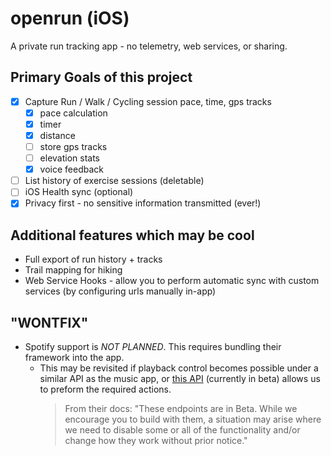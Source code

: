 # openrun (iOS)
A private run tracking app - no telemetry, web services, or sharing.

## Primary Goals of this project
- [x] Capture Run / Walk / Cycling session pace, time, gps tracks
  - [x] pace calculation
  - [x] timer
  - [x] distance
  - [ ] store gps tracks
  - [ ] elevation stats
  - [x] voice feedback
- [ ] List history of exercise sessions (deletable)
- [ ] iOS Health sync (optional)
- [x] Privacy first - no sensitive information transmitted (ever!)

## Additional features which may be cool
- Full export of run history + tracks
- Trail mapping for hiking
- Web Service Hooks - allow you to perform automatic sync with custom services (by configuring urls manually in-app)

## "WONTFIX"
- Spotify support is *NOT PLANNED*. This requires bundling their framework into the app.
  - This may be revisited if playback control becomes possible under a similar API as the music app, or [this API](https://developer.spotify.com/documentation/web-api/reference/player/skip-users-playback-to-next-track/) (currently in beta) allows us to preform the required actions.
    > From their docs: "These endpoints are in Beta. While we encourage you to build with them, a situation may arise where we need to disable some or all of the functionality and/or change how they work without prior notice."
